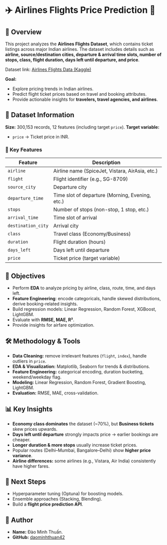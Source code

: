 # ✈️ Airlines Flights Price Prediction 💸

## 📌 Overview

This project analyzes the **Airlines Flights Dataset**, which contains ticket listings across major Indian airlines.
The dataset includes details such as **airline, source/destination cities, departure & arrival time slots, number of stops, class, flight duration, days left until departure, and price**.

Dataset link: [Airlines Flights Data (Kaggle)](https://www.kaggle.com/datasets/rohitgrewal/airlines-flights-data)

**Goal:**

* Explore pricing trends in Indian airlines.
* Predict flight ticket prices based on travel and booking attributes.
* Provide actionable insights for **travelers, travel agencies, and airlines**.

## 📂 Dataset Information

**Size:** 300,153 records, 12 features (including target `price`).
**Target variable:**

* `price` → Ticket price in INR.

### 🔑 Key Features

| Feature            | Description                                     |
| ------------------ | ----------------------------------------------- |
| `airline`          | Airline name (SpiceJet, Vistara, AirAsia, etc.) |
| `flight`           | Flight identifier (e.g., SG-8709)               |
| `source_city`      | Departure city                                  |
| `departure_time`   | Time slot of departure (Morning, Evening, etc.) |
| `stops`            | Number of stops (non-stop, 1 stop, etc.)        |
| `arrival_time`     | Time slot of arrival                            |
| `destination_city` | Arrival city                                    |
| `class`            | Travel class (Economy/Business)                 |
| `duration`         | Flight duration (hours)                         |
| `days_left`        | Days left until departure                       |
| `price`            | Ticket price (target variable)                  |

## 🎯 Objectives

* Perform **EDA** to analyze pricing by airline, class, route, time, and days left.
* **Feature Engineering**: encode categoricals, handle skewed distributions, derive booking-related insights.
* Build regression models: Linear Regression, Random Forest, XGBoost, LightGBM.
* Evaluate with **RMSE, MAE, R²**.
* Provide insights for airfare optimization.

## 🛠 Methodology & Tools

* **Data Cleaning:** remove irrelevant features (`flight`, `index`), handle outliers in `price`.
* **EDA & Visualization:** Matplotlib, Seaborn for trends & distributions.
* **Feature Engineering:** categorical encoding, duration bucketing, weekend/weekday flag.
* **Modeling:** Linear Regression, Random Forest, Gradient Boosting, LightGBM.
* **Evaluation:** RMSE, MAE, cross-validation.

## 📊 Key Insights

* **Economy class dominates** the dataset (\~70%), but **Business tickets** skew prices upwards.
* **Days left until departure** strongly impacts price → earlier bookings are cheaper.
* **Longer duration & more stops** usually increase ticket prices.
* Popular routes (Delhi–Mumbai, Bangalore–Delhi) show **higher price variance**.
* **Airline differences:** some airlines (e.g., Vistara, Air India) consistently have higher fares.

## 🚀 Next Steps

* Hyperparameter tuning (Optuna) for boosting models.
* Ensemble approaches (Stacking, Blending).
* Build a **flight price prediction API**.

## 👤 Author

* **Name:** Đào Minh Thuấn.
* **GitHub:** [daominhthuan42](https://github.com/daominhthuan42)
